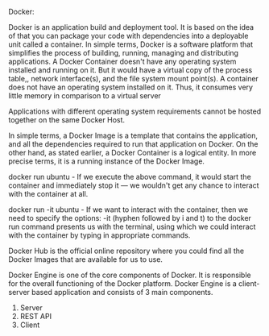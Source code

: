 Docker:

Docker is an application build and deployment tool. It is based on the idea of that you can package your code with dependencies into a deployable unit called a container. 
In simple terms, Docker is a software platform that simplifies the process of building, running, managing and distributing applications. 
A Docker Container doesn't have any operating system installed and running on it. But it would have a virtual copy of the process table,, network interface(s), and the file system mount point(s).
A container does not have an operating system installed on it. Thus, it consumes very little memory in comparison to a virtual server

Applications with different operating system requirements cannot be hosted together on the same Docker Host.

In simple terms, a Docker Image is a template that contains the application, and all the dependencies required to run that application on Docker.
On the other hand, as stated earlier, a Docker Container is a logical entity. In more precise terms, it is a running instance of the Docker Image.

docker run ubuntu - If we execute the above command, it would start the container and immediately stop it — we wouldn't get any chance to interact with the container at all.

docker run -it ubuntu - If we want to interact with the container, then we need to specify the options: -it (hyphen followed by i and t) to the docker run command presents us with the terminal, using which we could interact with the container by typing in appropriate commands.



Docker Hub is the official online repository where you could find all the Docker Images that are available for us to use.

Docker Engine is one of the core components of Docker. It is responsible for the overall functioning of the Docker platform.
Docker Engine is a client-server based application and consists of 3 main components.
1. Server
2. REST API
3. Client